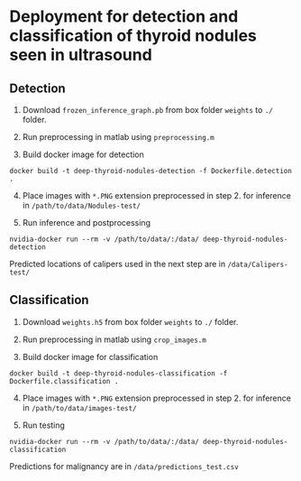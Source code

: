 # Deployment for detection and classification of thyroid nodules seen in ultrasound

## Detection

1. Download `frozen_inference_graph.pb` from box folder `weights` to `./` folder.

2. Run preprocessing in matlab using `preprocessing.m`

3. Build docker image for detection

```
docker build -t deep-thyroid-nodules-detection -f Dockerfile.detection .
```

4. Place images with `*.PNG` extension preprocessed in step 2. for inference in `/path/to/data/Nodules-test/`

5. Run inference and postprocessing

```
nvidia-docker run --rm -v /path/to/data/:/data/ deep-thyroid-nodules-detection
```

Predicted locations of calipers used in the next step are in `/data/Calipers-test/`

## Classification

1. Download `weights.h5` from box folder `weights` to `./` folder.

2. Run preprocessing in matlab using `crop_images.m`

3. Build docker image for classification

```
docker build -t deep-thyroid-nodules-classification -f Dockerfile.classification .
```

4. Place images with `*.PNG` extension preprocessed in step 2. for inference in `/path/to/data/images-test/`

5. Run testing

```
nvidia-docker run --rm -v /path/to/data/:/data/ deep-thyroid-nodules-classification
```

Predictions for malignancy are in `/data/predictions_test.csv`
